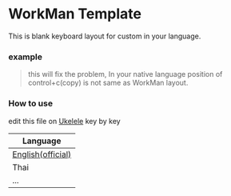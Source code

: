 # WorkMan Template

This is blank keyboard layout for custom in your language.

### example

> this will fix the problem, In your native language position of control+c(copy) is not same as WorkMan layout.

### How to use

edit this file on [Ukelele](https://software.sil.org/ukelele/) key by key

| Language                                                       |
| -------------------------------------------------------------- |
| [English(official)](https://github.com/workman-layout/Workman) |
| Thai                                                           |
| ...                                                            |
